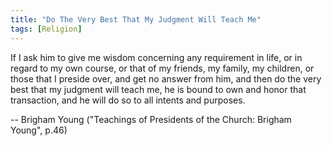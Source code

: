 ```yaml
---
title: "Do The Very Best That My Judgment Will Teach Me"
tags: [Religion]
---
```


If I ask him to give me wisdom concerning any requirement in life, or in regard to my own course, or that of my friends, my family, my children, or those that I preside over, and get no answer from him, and then do the very best that my judgment will teach me, he is bound to own and honor that transaction, and he will do so to all intents and purposes.

-- Brigham Young ("Teachings of Presidents of the Church: Brigham Young", p.46)
